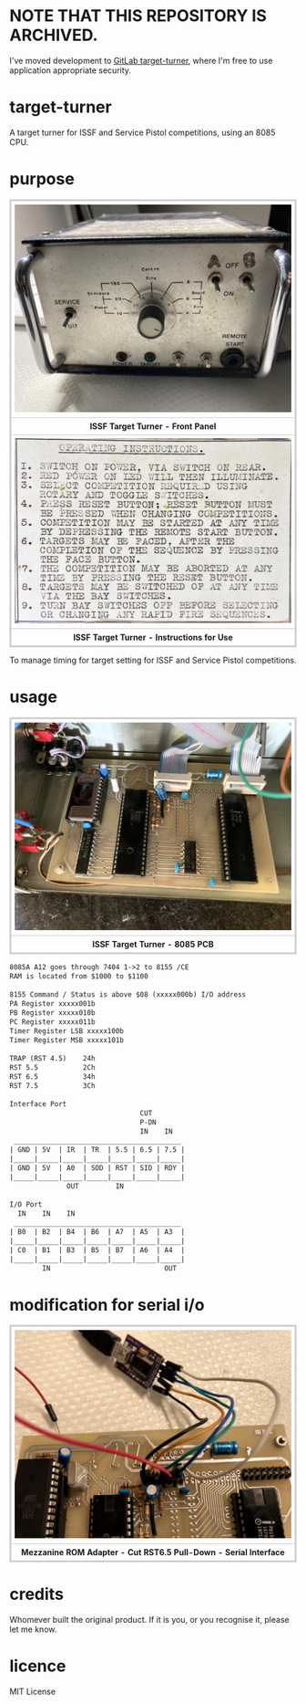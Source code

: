 # NOTE THAT THIS REPOSITORY IS ARCHIVED.

I've moved development to [GitLab target-turner](https://gitlab.com/feilipu/target-turner), where I'm free to use application appropriate security.


# target-turner

A target turner for ISSF and Service Pistol competitions, using an 8085 CPU.

# purpose

<div>
<table style="border: 2px solid #cccccc;">
<tbody>
<tr>
<td style="border: 1px solid #cccccc; padding: 6px;"><a href="https://github.com/feilipu/target-turner/blob/master/IMG_1508.JPG" target="_blank"><img src="https://github.com/feilipu/target-turner/blob/master/IMG_1508_small.JPG"/></a></td>
</tr>
<tr>
<th style="border: 1px solid #cccccc; padding: 6px;"><centre>ISSF Target Turner - Front Panel<center></th>
</tr>
<tr>
<td style="border: 1px solid #cccccc; padding: 6px;"><a href="https://github.com/feilipu/target-turner/blob/master/647599520.915332.jpg" target="_blank"><img src="https://github.com/feilipu/target-turner/blob/master/647599520.915332.jpg"/></a></td>
</tr>
<tr>
<th style="border: 1px solid #cccccc; padding: 6px;"><centre>ISSF Target Turner - Instructions for Use<center></th>
</tr>
</tbody>
</table>
</div>

To manage timing for target setting for ISSF and Service Pistol competitions.

# usage

<div>
<table style="border: 2px solid #cccccc;">
<tbody>
<tr>
<td style="border: 1px solid #cccccc; padding: 6px;"><a href="https://github.com/feilipu/target-turner/blob/master/IMG_1495.JPG" target="_blank"><img src="https://github.com/feilipu/target-turner/blob/master/IMG_1495_small.JPG"/></a></td>
</tr>
<tr>
<th style="border: 1px solid #cccccc; padding: 6px;"><centre>ISSF Target Turner - 8085 PCB<center></th>
</tr>
</tbody>
</table>
</div>

```
8085A A12 goes through 7404 1->2 to 8155 /CE
RAM is located from $1000 to $1100

8155 Command / Status is above $08 (xxxxx000b) I/O address
PA Register xxxxx001b
PB Register xxxxx010b
PC Register xxxxx011b
Timer Register LSB xxxxx100b
Timer Register MSB xxxxx101b

TRAP (RST 4.5)    24h
RST 5.5           2Ch
RST 6.5           34h
RST 7.5           3Ch

Interface Port
                                CUT
                                P-DN
                                IN    IN
 _________________________________________
| GND | 5V  | IR  | TR  | 5.5 | 6.5 | 7.5 |
|_____|_____|_____|_____|_____|_____|_____|
| GND | 5V  | A0  | SOD | RST | SID | RDY |
|_____|_____|_____|_____|_____|_____|_____|
              OUT         IN

I/O Port
  IN    IN    IN
 _________________________________________
| B0  | B2  | B4  | B6  | A7  | A5  | A3  |
|_____|_____|_____|_____|_____|_____|_____|
| C0  | B1  | B3  | B5  | B7  | A6  | A4  |
|_____|_____|_____|_____|_____|_____|_____|
        IN                            OUT
```

# modification for serial i/o

<div>
<table style="border: 2px solid #cccccc;">
<tbody>
<tr>
<td style="border: 1px solid #cccccc; padding: 6px;"><a href="https://github.com/feilipu/target-turner/blob/master/IMG_1527.JPG" target="_blank"><img src="https://github.com/feilipu/target-turner/blob/master/IMG_1527.JPG"/></a></td>
</tr>
<tr>
<th style="border: 1px solid #cccccc; padding: 6px;"><centre>Mezzanine ROM Adapter - Cut RST6.5 Pull-Down - Serial Interface<center></th>
</tr>
</tbody>
</table>
</div>

# credits

Whomever built the original product. If it is you, or you recognise it, please let me know.

# licence

MIT License
